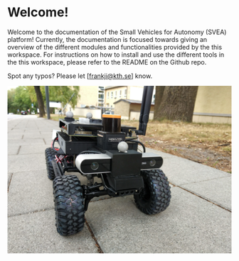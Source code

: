 # Welcome!

Welcome to the documentation of the Small Vehicles for Autonomy (SVEA) platform!
Currently, the documentation is focused towards giving an overview of the
different modules and functionalities provided by the this workspace.
For instructions on how to install and use the different tools in the
this workspace, please refer to the README on the Github repo.

Spot any typos? Please let [frankji@kth.se] know.

![svea vehicle](media/svea_headshot.jpg)

